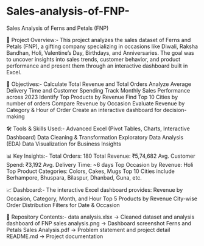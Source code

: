 # Sales-analysis-of-FNP-
Sales Analysis of Ferns and Petals (FNP)

📌 Project Overview:-
This project analyzes the sales dataset of Ferns and Petals (FNP), a gifting company specializing in occasions like Diwali, Raksha Bandhan, Holi, Valentine’s Day, Birthdays, and Anniversaries. The goal was to uncover insights into sales trends, customer behavior, and product performance and present them through an interactive dashboard built in Excel.

🎯 Objectives:-
Calculate Total Revenue and Total Orders
Analyze Average Delivery Time and Customer Spending
Track Monthly Sales Performance across 2023
Identify Top Products by Revenue
Find Top 10 Cities by number of orders
Compare Revenue by Occasion
Evaluate Revenue by Category & Hour of Order
Create an interactive dashboard for decision-making

🛠️ Tools & Skills Used:-
Advanced Excel (Pivot Tables, Charts, Interactive Dashboard)
Data Cleaning & Transformation
Exploratory Data Analysis (EDA)
Data Visualization for Business Insights

📊 Key Insights:-
Total Orders: 180
Total Revenue: ₹5,74,682
Avg. Customer Spend: ₹3,192
Avg. Delivery Time: ~6 days
Top Occasion by Revenue: Holi
Top Product Categories: Colors, Cakes, Mugs
Top 10 Cities include Berhampore, Bhuspara, Bilaspur, Dhanbad, Guna, etc.

📈 Dashboard:-
The interactive Excel dashboard provides:
Revenue by Occasion, Category, Month, and Hour
Top 5 Products by Revenue
City-wise Order Distribution
Filters for Date & Occasion

📂 Repository Contents:-
data analysis.xlsx → Cleaned dataset and analysis
dashboard of FNP sales analysis.png → Dashboard screenshot
Ferns and Petals Sales Analysis.pdf → Problem statement and project detail
README.md → Project documentation
